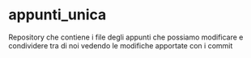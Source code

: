 # appunti_unica
Repository che contiene i file degli appunti che possiamo modificare e condividere tra di noi vedendo le modifiche apportate con i commit
